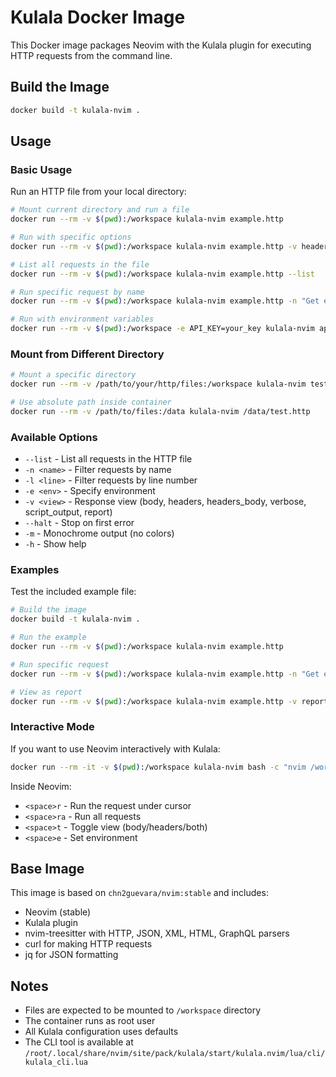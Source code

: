 # Kulala Docker Image

This Docker image packages Neovim with the Kulala plugin for executing HTTP requests from the command line.

## Build the Image

```bash
docker build -t kulala-nvim .
```

## Usage

### Basic Usage

Run an HTTP file from your local directory:

```bash
# Mount current directory and run a file
docker run --rm -v $(pwd):/workspace kulala-nvim example.http

# Run with specific options
docker run --rm -v $(pwd):/workspace kulala-nvim example.http -v headers_body

# List all requests in the file
docker run --rm -v $(pwd):/workspace kulala-nvim example.http --list

# Run specific request by name
docker run --rm -v $(pwd):/workspace kulala-nvim example.http -n "Get example"

# Run with environment variables
docker run --rm -v $(pwd):/workspace -e API_KEY=your_key kulala-nvim api.http
```

### Mount from Different Directory

```bash
# Mount a specific directory
docker run --rm -v /path/to/your/http/files:/workspace kulala-nvim test.http

# Use absolute path inside container
docker run --rm -v /path/to/files:/data kulala-nvim /data/test.http
```

### Available Options

- `--list` - List all requests in the HTTP file
- `-n <name>` - Filter requests by name
- `-l <line>` - Filter requests by line number
- `-e <env>` - Specify environment
- `-v <view>` - Response view (body, headers, headers_body, verbose, script_output, report)
- `--halt` - Stop on first error
- `-m` - Monochrome output (no colors)
- `-h` - Show help

### Examples

Test the included example file:

```bash
# Build the image
docker build -t kulala-nvim .

# Run the example
docker run --rm -v $(pwd):/workspace kulala-nvim example.http

# Run specific request
docker run --rm -v $(pwd):/workspace kulala-nvim example.http -n "Get example"

# View as report
docker run --rm -v $(pwd):/workspace kulala-nvim example.http -v report
```

### Interactive Mode

If you want to use Neovim interactively with Kulala:

```bash
docker run --rm -it -v $(pwd):/workspace kulala-nvim bash -c "nvim /workspace/example.http"
```

Inside Neovim:
- `<space>r` - Run the request under cursor
- `<space>ra` - Run all requests
- `<space>t` - Toggle view (body/headers/both)
- `<space>e` - Set environment

## Base Image

This image is based on `chn2guevara/nvim:stable` and includes:
- Neovim (stable)
- Kulala plugin
- nvim-treesitter with HTTP, JSON, XML, HTML, GraphQL parsers
- curl for making HTTP requests
- jq for JSON formatting

## Notes

- Files are expected to be mounted to `/workspace` directory
- The container runs as root user
- All Kulala configuration uses defaults
- The CLI tool is available at `/root/.local/share/nvim/site/pack/kulala/start/kulala.nvim/lua/cli/kulala_cli.lua`